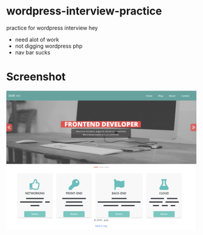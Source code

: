# wordpress-interview-practice
practice for wordpress interview hey
 - need alot of work
 - not digging wordpress php
 - nav bar sucks

# Screenshot
![screenshots](screenshot.png)
